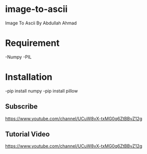 # image-to-ascii
Image To Ascii By Abdullah Ahmad

# Requirement
-Numpy
-PIL

# Installation
-pip install numpy
-pip install pillow

## Subscribe
https://www.youtube.com/channel/UCuW8vX-txMG0q6ZtBBvZ12g
## Tutorial Video
https://www.youtube.com/channel/UCuW8vX-txMG0q6ZtBBvZ12g
